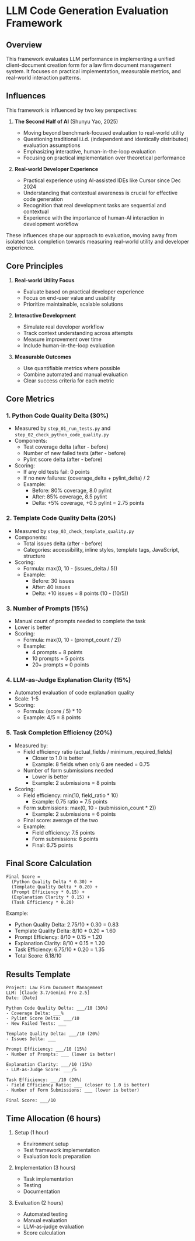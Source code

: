 # LLM Code Generation Evaluation Framework

## Overview

This framework evaluates LLM performance in implementing a unified client-document creation form for a law firm document management system. It focuses on practical implementation, measurable metrics, and real-world interaction patterns.

## Influences

This framework is influenced by two key perspectives:

1. **The Second Half of AI** (Shunyu Yao, 2025)
   - Moving beyond benchmark-focused evaluation to real-world utility
   - Questioning traditional i.i.d. (independent and identically distributed) evaluation assumptions
   - Emphasizing interactive, human-in-the-loop evaluation
   - Focusing on practical implementation over theoretical performance

2. **Real-world Developer Experience**
   - Practical experience using AI-assisted IDEs like Cursor since Dec 2024
   - Understanding that contextual awareness is crucial for effective code generation
   - Recognition that real development tasks are sequential and contextual
   - Experience with the importance of human-AI interaction in development workflow

These influences shape our approach to evaluation, moving away from isolated task completion towards measuring real-world utility and developer experience.

## Core Principles

1. **Real-world Utility Focus**
   - Evaluate based on practical developer experience
   - Focus on end-user value and usability
   - Prioritize maintainable, scalable solutions

2. **Interactive Development**
   - Simulate real developer workflow
   - Track context understanding across attempts
   - Measure improvement over time
   - Include human-in-the-loop evaluation

3. **Measurable Outcomes**
   - Use quantifiable metrics where possible
   - Combine automated and manual evaluation
   - Clear success criteria for each metric

## Core Metrics

### 1. Python Code Quality Delta (30%)

- Measured by `step_01_run_tests.py` and `step_02_check_python_code_quality.py`
- Components:
  - Test coverage delta (after - before)
  - Number of new failed tests (after - before)
  - Pylint score delta (after - before)
- Scoring:
  - If any old tests fail: 0 points
  - If no new failures: (coverage_delta + pylint_delta) / 2
  - Example:
    - Before: 80% coverage, 8.0 pylint
    - After: 85% coverage, 8.5 pylint
    - Delta: +5% coverage, +0.5 pylint = 2.75 points

### 2. Template Code Quality Delta (20%)

- Measured by `step_03_check_template_quality.py`
- Components:
  - Total issues delta (after - before)
  - Categories: accessibility, inline styles, template tags, JavaScript, structure
- Scoring:
  - Formula: max(0, 10 - (issues_delta / 5))
  - Example:
    - Before: 30 issues
    - After: 40 issues
    - Delta: +10 issues = 8 points (10 - (10/5))

### 3. Number of Prompts (15%)

- Manual count of prompts needed to complete the task
- Lower is better
- Scoring:
  - Formula: max(0, 10 - (prompt_count / 2))
  - Example:
    - 4 prompts = 8 points
    - 10 prompts = 5 points
    - 20+ prompts = 0 points

### 4. LLM-as-Judge Explanation Clarity (15%)

- Automated evaluation of code explanation quality
- Scale: 1-5
- Scoring:
  - Formula: (score / 5) * 10
  - Example: 4/5 = 8 points

### 5. Task Completion Efficiency (20%)

- Measured by:
  - Field efficiency ratio (actual_fields / minimum_required_fields)
    - Closer to 1.0 is better
    - Example: 8 fields when only 6 are needed = 0.75
  - Number of form submissions needed
    - Lower is better
    - Example: 2 submissions = 8 points
- Scoring:
  - Field efficiency: min(10, field_ratio * 10)
    - Example: 0.75 ratio = 7.5 points
  - Form submissions: max(0, 10 - (submission_count * 2))
    - Example: 2 submissions = 6 points
  - Final score: average of the two
  - Example:
    - Field efficiency: 7.5 points
    - Form submissions: 6 points
    - Final: 6.75 points

## Final Score Calculation

```
Final Score =
  (Python Quality Delta * 0.30) +
  (Template Quality Delta * 0.20) +
  (Prompt Efficiency * 0.15) +
  (Explanation Clarity * 0.15) +
  (Task Efficiency * 0.20)
```

Example:

- Python Quality Delta: 2.75/10 * 0.30 = 0.83
- Template Quality Delta: 8/10 * 0.20 = 1.60
- Prompt Efficiency: 8/10 * 0.15 = 1.20
- Explanation Clarity: 8/10 * 0.15 = 1.20
- Task Efficiency: 6.75/10 * 0.20 = 1.35
- Total Score: 6.18/10

## Results Template

```
Project: Law Firm Document Management
LLM: [Claude 3.7/Gemini Pro 2.5]
Date: [Date]

Python Code Quality Delta: ___/10 (30%)
- Coverage Delta: ___%
- Pylint Score Delta: ___/10
- New Failed Tests: ___

Template Quality Delta: ___/10 (20%)
- Issues Delta: ___

Prompt Efficiency: ___/10 (15%)
- Number of Prompts: ___ (lower is better)

Explanation Clarity: ___/10 (15%)
- LLM-as-Judge Score: ___/5

Task Efficiency: ___/10 (20%)
- Field Efficiency Ratio: ___ (closer to 1.0 is better)
- Number of Form Submissions: ___ (lower is better)

Final Score: ___/10
```

## Time Allocation (6 hours)

1. Setup (1 hour)
   - Environment setup
   - Test framework implementation
   - Evaluation tools preparation

2. Implementation (3 hours)
   - Task implementation
   - Testing
   - Documentation

3. Evaluation (2 hours)
   - Automated testing
   - Manual evaluation
   - LLM-as-judge evaluation
   - Score calculation
